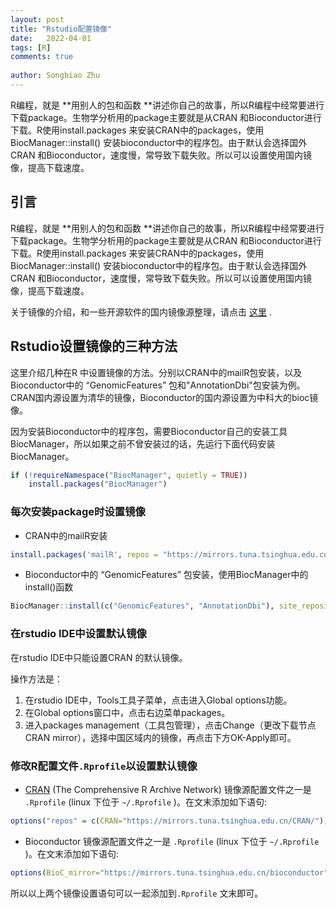 ```yaml
---
layout: post
title: "Rstudio配置镜像"
date:   2022-04-01
tags: [R]
comments: true
 
author: Songbiao Zhu
---
```


R编程，就是 **用别人的包和函数 **讲述你自己的故事，所以R编程中经常要进行下载package。生物学分析用的package主要就是从CRAN 和Bioconductor进行下载。R使用install.packages 来安装CRAN中的packages，使用 BiocManager::install() 安装bioconductor中的程序包。由于默认会选择国外CRAN 和Bioconductor，速度慢，常导致下载失败。所以可以设置使用国内镜像，提高下载速度。

<!-- more -->

## 引言

R编程，就是 **用别人的包和函数  **讲述你自己的故事，所以R编程中经常要进行下载package。生物学分析用的package主要就是从CRAN  和Bioconductor进行下载。R使用install.packages 来安装CRAN中的packages，使用  BiocManager::install() 安装bioconductor中的程序包。由于默认会选择国外CRAN  和Bioconductor，速度慢，常导致下载失败。所以可以设置使用国内镜像，提高下载速度。

关于镜像的介绍，和一些开源软件的国内镜像源整理，请点击 [这里](https://www.cnblogs.com/aksir/p/9098056.html) .

## Rstudio设置镜像的三种方法

这里介绍几种在R 中设置镜像的方法。分别以CRAN中的mailR包安装，以及Bioconductor中的  “GenomicFeatures”  包和"AnnotationDbi"包安装为例。CRAN国内源设置为清华的镜像，Bioconductor的国内源设置为中科大的bioc镜像。

因为安装Bioconductor中的程序包，需要Bioconductor自己的安装工具BiocManager，所以如果之前不曾安装过的话，先运行下面代码安装BiocManager。

```r
if (!requireNamespace("BiocManager", quietly = TRUE))
    install.packages("BiocManager")
```

### 每次安装package时设置镜像

- CRAN中的mailR安装

```R
install.packages('mailR', repos = "https://mirrors.tuna.tsinghua.edu.cn/CRAN/")
```

- Bioconductor中的 “GenomicFeatures” 包安装，使用BiocManager中的install()函数

```r
BiocManager::install(c("GenomicFeatures", "AnnotationDbi"), site_repository = "https://mirrors.ustc.edu.cn/bioc/")
```

### 在rstudio IDE中设置默认镜像

在rstudio IDE中只能设置CRAN 的默认镜像。

操作方法是：

1. 在rstudio IDE中，Tools工具子菜单，点击进入Global options功能。
2. 在Global options窗口中，点击右边菜单packages。
3. 进入packages management（工具包管理），点击Change（更改下载节点CRAN mirror），选择中国区域内的镜像，再点击下方OK-Apply即可。

### 修改R配置文件`.Rprofile`以设置默认镜像

- [CRAN](https://cran.r-project.org/) (The Comprehensive R Archive Network)  镜像源配置文件之一是 `.Rprofile` (linux 下位于 `~/.Rprofile` )。在文末添加如下语句:

```R
options("repos" = c(CRAN="https://mirrors.tuna.tsinghua.edu.cn/CRAN/"))
```

- Bioconductor 镜像源配置文件之一是 `.Rprofile` (linux 下位于 `~/.Rprofile` )。在文末添加如下语句:

```r
options(BioC_mirror="https://mirrors.tuna.tsinghua.edu.cn/bioconductor")
```

所以以上两个镜像设置语句可以一起添加到`.Rprofile` 文末即可。